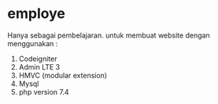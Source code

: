 # employe

Hanya sebagai pembelajaran. untuk membuat website dengan menggunakan :

1. Codeigniter
2. Admin LTE 3
3. HMVC (modular extension)
4. Mysql
5. php version 7.4
